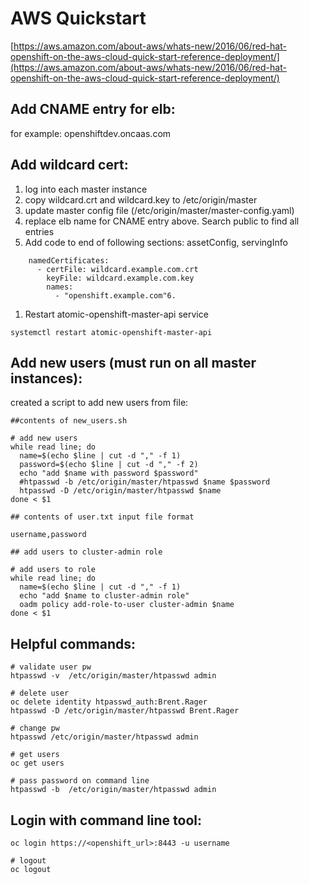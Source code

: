 # AWS Quickstart

[https://aws.amazon.com/about-aws/whats-new/2016/06/red-hat-openshift-on-the-aws-cloud-quick-start-reference-deployment/](https://aws.amazon.com/about-aws/whats-new/2016/06/red-hat-openshift-on-the-aws-cloud-quick-start-reference-deployment/)

## Add CNAME entry for elb:

for example: openshiftdev.oncaas.com

## Add wildcard cert:

1. log into each master instance
2. copy wildcard.crt and wildcard.key to /etc/origin/master
3. update master config file \(/etc/origin/master/master-config.yaml\)
4. replace elb name for CNAME entry above.  Search public to find all entries
5. Add code to end of following sections: assetConfig, servingInfo

```text
    namedCertificates:
      - certFile: wildcard.example.com.crt
        keyFile: wildcard.example.com.key
        names:
          - "openshift.example.com"6.
```

1. Restart atomic-openshift-master-api service

```text
systemctl restart atomic-openshift-master-api
```

## Add new users \(must run on all master instances\):

created a script to add new users from file:

```text
##contents of new_users.sh

# add new users
while read line; do
  name=$(echo $line | cut -d "," -f 1)
  password=$(echo $line | cut -d "," -f 2)
  echo "add $name with password $password"
  #htpasswd -b /etc/origin/master/htpasswd $name $password
  htpasswd -D /etc/origin/master/htpasswd $name
done < $1

## contents of user.txt input file format

username,password

## add users to cluster-admin role

# add users to role
while read line; do
  name=$(echo $line | cut -d "," -f 1)
  echo "add $name to cluster-admin role"
  oadm policy add-role-to-user cluster-admin $name
done < $1
```

## Helpful commands:

```text
# validate user pw
htpasswd -v  /etc/origin/master/htpasswd admin

# delete user
oc delete identity htpasswd_auth:Brent.Rager
htpasswd -D /etc/origin/master/htpasswd Brent.Rager

# change pw
htpasswd /etc/origin/master/htpasswd admin

# get users
oc get users

# pass password on command line
htpasswd -b  /etc/origin/master/htpasswd admin
```

## Login with command line tool:

```text
oc login https://<openshift_url>:8443 -u username

# logout
oc logout
```

